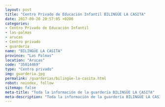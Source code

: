 ```yaml
---
layout: post
title: "Centro Privado de Educación Infantil BILINGÜE LA CASITA"
date: 2017-09-20 20:57:05 +0200
categories:
- Centro Privado de Educación Infantil
- las-palmas
- arucas
- Centro privado
- guarderia
name: "BILINGÜE LA CASITA"
province: "Las Palmas"
location: "Arucas"
code: "35014469"
type: "Centro privado"
img: guarderia.jpg
permalink: /guarderias/bilingüe-la-casita.html
robot: noindex, follow
sitemap: false
meta-title: "Toda la información de la guardería BILINGÜE LA CASITA"
meta-description: "Toda la información de la guardería BILINGÜE LA CASITA"
---
```

